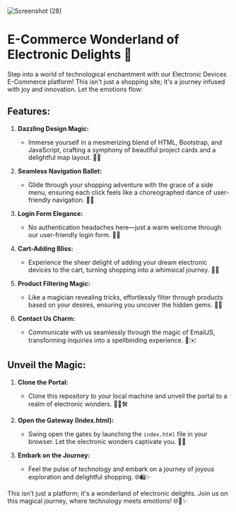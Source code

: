 
![Screenshot (28)](https://github.com/Ahmed-hessen/E-commerce/assets/128532764/11f3d6d6-0469-477f-b542-948e7018faf9)
# E-Commerce Wonderland of Electronic Delights 🌟

Step into a world of technological enchantment with our Electronic Devices E-Commerce platform! This isn't just a shopping site; it's a journey infused with joy and innovation. Let the emotions flow:

## Features:

1. **Dazzling Design Magic:**
   - Immerse yourself in a mesmerizing blend of HTML, Bootstrap, and JavaScript, crafting a symphony of beautiful project cards and a delightful map layout. 🎨✨

2. **Seamless Navigation Ballet:**
   - Glide through your shopping adventure with the grace of a side menu, ensuring each click feels like a choreographed dance of user-friendly navigation. 💃🕺

3. **Login Form Elegance:**
   - No authentication headaches here—just a warm welcome through our user-friendly login form. 🌟🚀

4. **Cart-Adding Bliss:**
   - Experience the sheer delight of adding your dream electronic devices to the cart, turning shopping into a whimsical journey. 🛒💫

5. **Product Filtering Magic:**
   - Like a magician revealing tricks, effortlessly filter through products based on your desires, ensuring you uncover the hidden gems. 🎩✨

6. **Contact Us Charm:**
   - Communicate with us seamlessly through the magic of EmailJS, transforming inquiries into a spellbinding experience. 💌✉️

## Unveil the Magic:

1. **Clone the Portal:**
   - Clone this repository to your local machine and unveil the portal to a realm of electronic wonders. 🧙‍♂️🛠️

2. **Open the Gateway (Index.html):**
   - Swing open the gates by launching the `index.html` file in your browser. Let the electronic wonders captivate you. 🚪✨

3. **Embark on the Journey:**
   - Feel the pulse of technology and embark on a journey of joyous exploration and delightful shopping. 🌐🛍️✨

This isn't just a platform; it's a wonderland of electronic delights. Join us on this magical journey, where technology meets emotions! 🌐🛒✨
